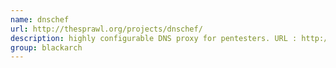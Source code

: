```yaml
---
name: dnschef
url: http://thesprawl.org/projects/dnschef/
description: highly configurable DNS proxy for pentesters. URL : http://thesprawl.org/projects/dnschef/ Groups : blackarch blackarch-proxy
group: blackarch
---
```

